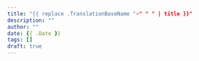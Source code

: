 ```yaml
---
title: "{{ replace .TranslationBaseName "-" " " | title }}"
description: ""
author: ""
date: {{ .Date }}
tags: []
draft: true
---
```


